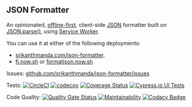 ## JSON Formatter

An opinionated, [offline-first](https://developers.google.com/web/fundamentals/codelabs/offline), client-side [JSON](https://json.org) formatter built on [JSON.parse()](https://developer.mozilla.org/en-US/docs/Web/JavaScript/Reference/Global_Objects/JSON/parse), using [Service Worker](https://developer.mozilla.org/en-US/docs/Web/API/Service_Worker_API).

You can use it at either of the following deployments:
* [srikanthmanda.com/json-formatter](https://srikanthmanda.com/json-formatter/).
* [fj.now.sh](https://fj.now.sh) or [formatjson.now.sh](https://formatjson.now.sh)


Issues: [github.com/srikanthmanda/json-formatter/issues](https://github.com/srikanthmanda/json-formatter/issues)


Tests: [![CircleCI](https://circleci.com/gh/srikanthmanda/json-formatter.svg?style=svg)](https://circleci.com/gh/srikanthmanda/json-formatter)
[![codecov](https://codecov.io/gh/srikanthmanda/json-formatter/branch/master/graph/badge.svg)](https://codecov.io/gh/srikanthmanda/json-formatter)
[![Coverage Status](https://coveralls.io/repos/github/srikanthmanda/json-formatter/badge.svg?branch=master)](https://coveralls.io/github/srikanthmanda/json-formatter?branch=master)
[![Cypress.io UI Tests](https://img.shields.io/badge/cypress.io-tests-green.svg?style=rounded-square)](https://dashboard.cypress.io/#/projects/f1mstu/runs)


Code Quality: [![Quality Gate Status](https://sonarcloud.io/api/project_badges/measure?project=srikanthmanda_json-formatter&metric=alert_status)](https://sonarcloud.io/dashboard?id=srikanthmanda_json-formatter)
[![Maintainability](https://api.codeclimate.com/v1/badges/16f38abd4453678d11ff/maintainability)](https://codeclimate.com/github/srikanthmanda/json-formatter/maintainability)
[![Codacy Badge](https://api.codacy.com/project/badge/Grade/96b6a2813d584b5a80db50fe33dc68cf)](https://www.codacy.com/manual/srikanthmanda/json-formatter)